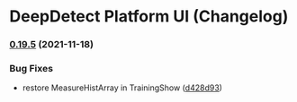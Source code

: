 # DeepDetect Platform UI (Changelog)

### [0.19.5](https://github.com/jolibrain/platform_ui/compare/v0.19.4...v0.19.5) (2021-11-18)


### Bug Fixes

* restore MeasureHistArray in TrainingShow ([d428d93](https://github.com/jolibrain/platform_ui/commit/d428d93967daf67e6d8c6d6cb8f65c340e1f7aec))
